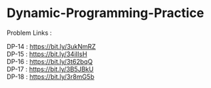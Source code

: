 # Dynamic-Programming-Practice

Problem Links :

DP-14 : https://bit.ly/3ukNmRZ  
DP-15 : https://bit.ly/34iIIsH  
DP-16 : https://bit.ly/3t62bqQ  
DP-17 : https://bit.ly/3B5JBkU  
DP-18 : https://bit.ly/3r8mG5b  
